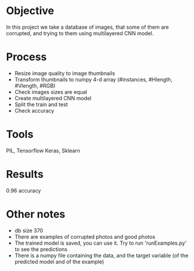 # Objective

In this project we take a database of images, that some of them are corrupted, and trying to them 
using multilayered CNN model.

# Process

* Resize image quality to image thumbnails
* Transform thumbnails to numpy 4-d array (#instances, #Hlength, #Vlength, #RGB)
* Check images sizes are equal
* Create multilayered CNN model
* Split the train and test
* Check accuracy

# Tools

PIL, Tensorflow Keras, Sklearn

# Results

0.96 accuracy

# Other notes

* db size 370
* There are examples of corrupted photos and good photos
* The trained model is saved, you can use it. Try to run 'runExamples.py' to see the predictions
* There is a numpy file containing the data, and the target variable (of the predicted model and of the example)   
